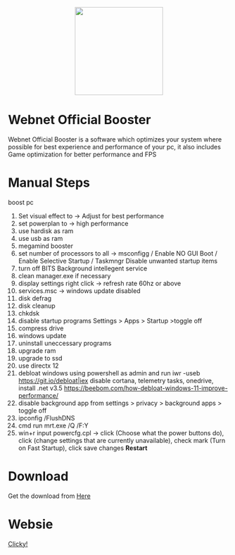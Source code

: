 <p align="center">
<a href="https://imgbb.com/"><img src="https://imgur.com/eh9uJc6.png" widht="200" height="200" border="0"></a>
</p>

# Webnet Official Booster

Webnet Official Booster is a software which optimizes your system where possible for best experience and performance of your pc, it also includes Game optimization for better performance and FPS<br>
# Manual Steps
boost pc
1. Set visual effect to -> Adjust for best performance<br>
2. set powerplan to -> high performance<br>
3. use hardisk as ram<br>
4. use usb as ram<br>
5. megamind booster<br>
6. set number of processors to all -> msconfigg / Enable NO GUI Boot / Enable Selective Startup / Taskmngr Disable unwanted startup items<br>
7. turn off BITS Background intellegent service<br>
8. clean manager.exe if necessary<br>
9. display settings right click -> refresh rate 60hz or above<br>
10. services.msc -> windows update disabled<br>
11. disk defrag<br>
12. disk cleanup<br>
13. chkdsk<br>
14. disable startup programs Settings > Apps > Startup >toggle off<br>
15. compress drive<br>
16. windows update<br>
17. uninstall uneccessary programs<br>
18. upgrade ram<br>
19. upgrade to ssd<br>
20. use directx 12<br>
21. debloat windows using powershell as admin and run iwr -useb https://git.io/debloat|iex disable cortana, telemetry tasks, onedrive, install .net v3.5
https://beebom.com/how-debloat-windows-11-improve-performance/<br>
22. disable background app from settings > privacy > background apps > toggle off<br>
23. ipconfig /FlushDNS<br>
24. cmd run mrt.exe /Q /F:Y<br>
25. win+r input powercfg.cpl -> click (Choose what the power buttons do), click (change settings that are currently unavailable), check mark (Turn on Fast Startup), click save changes
<b>Restart</b>

# Download
Get the download from <a href="https://www.github.com/MEGAMINDMK/Webnet-Official-Booster/releases/latest/download/Webnet.Official.Optimizer.setup.exe">Here</a>

# Websie
<a href="https://web-net.ml">Clicky!</a>
